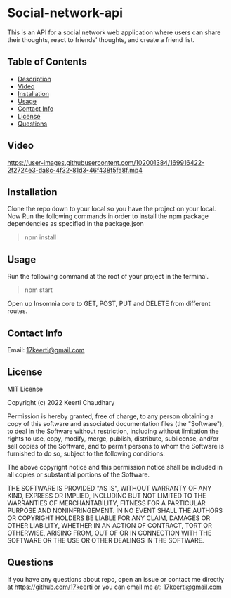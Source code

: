 # Social-network-api

This is an API for a social network web application where users can share their thoughts, react to friends’ thoughts, and create a friend list.

## Table of Contents

- [Description](#description)
- [Video](#video)
- [Installation](#installation)
- [Usage](#usage)
- [Contact Info](#contact-info)
- [License](#license)
- [Questions](#questions)

## Video



https://user-images.githubusercontent.com/102001384/169916422-2f2724e3-da8c-4f32-81d3-46f438f5fa8f.mp4



## Installation

Clone the repo down to your local so you have the project on your local.<br>
Now Run the following commands in order to install the npm package dependencies as specified in the package.json

> npm install <br>

## Usage

Run the following command at the root of your project in the terminal. </br>

> npm start <br>

Open up Insomnia core to GET, POST, PUT and DELETE from different routes.

## Contact Info

Email: [17keerti@gmail.com](mailto:17keerti@gmail.com)

## License

MIT License

Copyright (c) 2022 Keerti Chaudhary

Permission is hereby granted, free of charge, to any person obtaining a copy
of this software and associated documentation files (the "Software"), to deal
in the Software without restriction, including without limitation the rights
to use, copy, modify, merge, publish, distribute, sublicense, and/or sell
copies of the Software, and to permit persons to whom the Software is
furnished to do so, subject to the following conditions:

The above copyright notice and this permission notice shall be included in all
copies or substantial portions of the Software.

THE SOFTWARE IS PROVIDED "AS IS", WITHOUT WARRANTY OF ANY KIND, EXPRESS OR
IMPLIED, INCLUDING BUT NOT LIMITED TO THE WARRANTIES OF MERCHANTABILITY,
FITNESS FOR A PARTICULAR PURPOSE AND NONINFRINGEMENT. IN NO EVENT SHALL THE
AUTHORS OR COPYRIGHT HOLDERS BE LIABLE FOR ANY CLAIM, DAMAGES OR OTHER
LIABILITY, WHETHER IN AN ACTION OF CONTRACT, TORT OR OTHERWISE, ARISING FROM,
OUT OF OR IN CONNECTION WITH THE SOFTWARE OR THE USE OR OTHER DEALINGS IN THE
SOFTWARE.

## Questions

If you have any questions about repo, open an issue or contact me directly at <https://github.com/17keerti> or you can email me at: [17keerti@gmail.com](mailto:17keerti@gmail.com)
